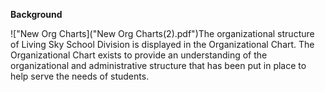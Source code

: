 **Background**

!["New Org Charts]("New Org Charts(2).pdf")The organizational structure of Living Sky School
Division is displayed in the Organizational Chart. The Organizational
Chart exists to provide an understanding of the organizational and
administrative structure that has been put in place to help serve the
needs of students.
